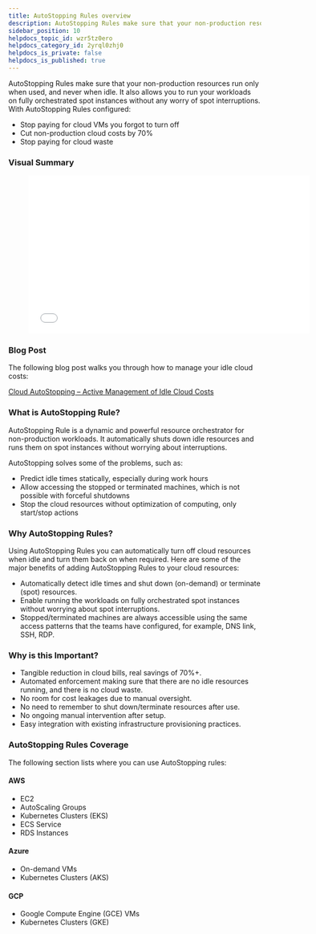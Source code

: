 ```yaml
---
title: AutoStopping Rules overview
description: AutoStopping Rules make sure that your non-production resources run only when used, and never when idle.
sidebar_position: 10
helpdocs_topic_id: wzr5tz0ero
helpdocs_category_id: 2yrql0zhj0
helpdocs_is_private: false
helpdocs_is_published: true
---
```


AutoStopping Rules make sure that your non-production resources run only when used, and never when idle. It also allows you to run your workloads on fully orchestrated spot instances without any worry of spot interruptions. With AutoStopping Rules configured:

* Stop paying for cloud VMs you forgot to turn off
* Cut non-production cloud costs by 70%
* Stop paying for cloud waste

### Visual Summary
<figure><iframe src="//fast.wistia.com/embed/iframe/8wo6shjqqh" width="560" height="315" frameborder="0" allowfullscreen=""></iframe></figure>

### Blog Post

The following blog post walks you through how to manage your idle cloud costs:

[Cloud AutoStopping – Active Management of Idle Cloud Costs](https://www.harness.io/blog/cloud-autostopping)

### What is AutoStopping Rule?

AutoStopping Rule is a dynamic and powerful resource orchestrator for non-production workloads. It automatically shuts down idle resources and runs them on spot instances without worrying about interruptions.

AutoStopping solves some of the problems, such as:

* Predict idle times statically, especially during work hours
* Allow accessing the stopped or terminated machines, which is not possible with forceful shutdowns
* Stop the cloud resources without optimization of computing, only start/stop actions

### Why AutoStopping Rules?

Using AutoStopping Rules you can automatically turn off cloud resources when idle and turn them back on when required. Here are some of the major benefits of adding AutoStopping Rules to your cloud resources:

* Automatically detect idle times and shut down (on-demand) or terminate (spot) resources.
* Enable running the workloads on fully orchestrated spot instances without worrying about spot interruptions.
* Stopped/terminated machines are always accessible using the same access patterns that the teams have configured, for example, DNS link, SSH, RDP.

### Why is this Important?

* Tangible reduction in cloud bills, real savings of 70%+.
* Automated enforcement making sure that there are no idle resources running, and there is no cloud waste.
* No room for cost leakages due to manual oversight.
* No need to remember to shut down/terminate resources after use.
* No ongoing manual intervention after setup.
* Easy integration with existing infrastructure provisioning practices.

### AutoStopping Rules Coverage

The following section lists where you can use AutoStopping rules:

#### AWS

* EC2
* AutoScaling Groups
* Kubernetes Clusters (EKS)
* ECS Service
* RDS Instances

#### Azure

* On-demand VMs
* Kubernetes Clusters (AKS)

#### GCP

* Google Compute Engine (GCE) VMs
* Kubernetes Clusters (GKE)


